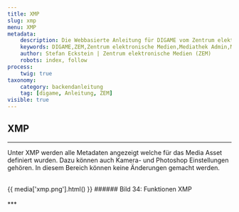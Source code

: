 ```yaml
---
title: XMP
slug: xmp
menu: XMP
metadata:
    description: Die Webbasierte Anleitung für DIGAME vom Zentrum elektronische Medien ZEM.
    keywords: DIGAME,ZEM,Zentrum elektronische Medien,Mediathek Admin,Mediathek,Bilddatenbank,Bildverwaltung,Bundesverwaltung,Eidgenossenschaft,Schweizerische Eidgenossenschaft,VBS,Bundesamt für Verteidigung, Bevölkerungsschutz und Sport
    author: Stefan Eckstein | Zentrum elektronische Medien (ZEM)
    robots: index, follow
process:
	twig: true
taxonomy:
    category: backendanleitung
    tag: [digame, Anleitung, ZEM]
visible: true
---
```


## XMP
***
Unter XMP werden alle Metadaten angezeigt welche für das Media Asset definiert wurden. Dazu können auch Kamera- und Photoshop Einstellungen gehören. In diesem Bereich können keine Änderungen gemacht werden.

<br>
{{ media['xmp.png'].html() }}
###### Bild 34: Funktionen XMP
<br>

<br>
***
